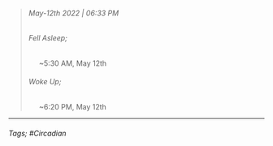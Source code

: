 >###### May-12th 2022 | 06:33 PM
>###### Fell Asleep;
> $\quad$ ~5:30 AM, May 12th
>###### Woke Up;
> $\quad$ ~6:20 PM, May 12th
> <br>

--- 

###### Tags; #Circadian